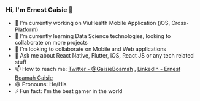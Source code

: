 ### Hi, I'm Ernest Gaisie 👋

- 🔭 I’m currently working on ViuHealth Mobile Application (iOS, Cross-Platform)
- 🌱 I’m currently learning Data Science technologies, looking to collaborate on more projects
- 👯 I’m looking to collaborate on Mobile and Web applications
- 💬 Ask me about React Native, Flutter, iOS, React JS or any tech related stuff
- 📫 How to reach me: [Twitter - @GaisieBoamah](https://twitter.com/GaisieBoamah) , [Linkedln - Ernest Boamah Gaisie](https://www.linkedin.com/in/ernest-boamah-gaisie-13219b166/)
- 😄 Pronouns: He/His
- ⚡ Fun fact: I'm the best gamer in the world
